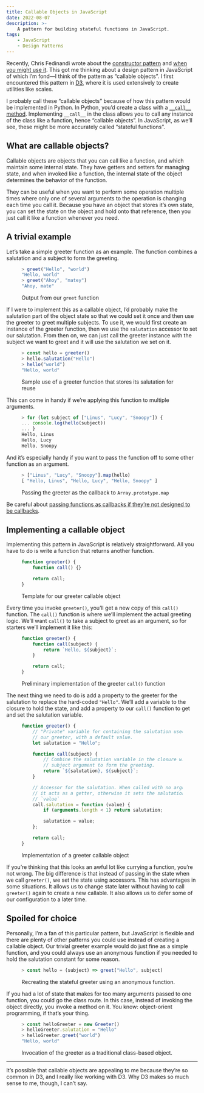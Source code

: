 ```yaml
---
title: Callable Objects in JavaScript
date: 2022-08-07
description: >-
    A pattern for building stateful functions in JavaScript.
tags:
    - JavaScript
    - Design Patterns
---
```


Recently, Chris Fedinandi wrote about the [constructor
pattern](https://gomakethings.com/the-vanilla-js-constructor-pattern/) and [when
you might use
it](https://gomakethings.com/when-and-why-would-you-use-a-constructor-pattern-over-a-utility-library-or-standalone-functions-in-vanilla-javascript/).
This got me thinking about a design pattern in JavaScript of which I’m fond—I
think of the pattern as “callable objects”. I first encountered this pattern in
[D3](https://d3js.org), where it is used extensively to create utilities like
scales.

<aside>

I probably call these “callable objects” because of how this pattern would be
implemented in Python. In Python, you’d create a class with a [`__call__`
method](https://docs.python.org/3/reference/datamodel.html?highlight=__call__#object.__call__).
Implementing `__call__` in the class allows you to call any instance of the
class like a function, hence “callable objects”. In JavaScript, as we’ll see,
these might be more accurately called “stateful functions”.

</aside>

## What are callable objects?

Callable objects are objects that you can call like a function, and which
maintain some internal state. They have getters and setters for managing state,
and when invoked like a function, the internal state of the object determines
the behavior of the function.

They can be useful when you want to perform some operation multiple times where
only one of several arguments to the operation is changing each time you call
it. Because you have an object that stores it’s own state, you can set the
state on the object and hold onto that reference, then you just call it like a
function whenever you need.

## A trivial example

Let’s take a simple greeter function as an example. The function combines a
salutation and a subject to form the greeting.

<figure>

```js
> greet("Hello", "world")
"Hello, world"
> greet("Ahoy", "matey")
"Ahoy, mate"
```

<figcaption>Output from our <code>greet</code> function</figcaption>
</figure>

If I were to implement this as a callable object, I’d probably make the
salutation part of the object state so that we could set it once and then use
the greeter to greet multiple subjects. To use it, we would first create an
instance of the greeter function, then we use the `salutation` accessor to set
our salutation. From then on, we can just call the greeter instance with the
subject we want to greet and it will use the salutation we set on it.

<figure>

```js
> const hello = greeter()
> hello.salutation("Hello")
> hello("world")
"Hello, world"
```

<figcaption>Sample use of a greeter function that stores its salutation for
reuse</figcaption>
</figure>

This can come in handy if we’re applying this function to multiple arguments.

<figure>

```js
> for (let subject of ["Linus", "Lucy", "Snoopy"]) {
... console.log(hello(subject))
... }
Hello, Linus
Hello, Lucy
Hello, Snoopy
```

<figcaption></figcaption>
</figure>

And it’s especially handy if you want to pass the function off to some other
function as an argument.

<figure>

```js
> ["Linus", "Lucy", "Snoopy"].map(hello)
[ "Hello, Linus", "Hello, Lucy", "Hello, Snoopy" ]
```

<figcaption>Passing the greeter as the callback to
<code>Array.prototype.map</code></figcaption>
</figure>

<aside>

Be careful about [passing functions as callbacks if they’re not designed to be
callbacks](https://jakearchibald.com/2021/function-callback-risks/).

</aside>

## Implementing a callable object

Implementing this pattern in JavaScript is relatively straightforward. All you
have to do is write a function that returns another function.

<figure>

```js
function greeter() {
	function call() {}

	return call;
}
```

<figcaption>Template for our greeter callable object</figcaption>
</figure>

Every time you invoke `greeter()`, you’ll get a new copy of this `call()`
function. The `call()` function is where we’ll implement the actual greeting
logic. We’ll want `call()` to take a subject to greet as an argument, so for
starters we’ll implement it like this:

<figure>

```js
function greeter() {
	function call(subject) {
		return `Hello, ${subject}`;
	}

	return call;
}
```

<figcaption>Preliminary implementation of the greeter <code>call()</code>
function</figcaption>
</figure>

The next thing we need to do is add a property to the greeter for the salutation
to replace the hard-coded `"Hello"`. We’ll add a variable to the closure to hold
the state, and add a property to our `call()` function to get and set the
salutation variable.

<figure>

```js
function greeter() {
	// "Private" variable for containing the salutation used by
	// our greeter, with a default value.
	let salutation = "Hello";

	function call(subject) {
		// Combine the salutation variable in the closure with the
		// subject argument to form the greeting.
		return `${salutation}, ${subject}`;
	}

	// Accessor for the salutation. When called with no argument,
	// it acts as a getter, otherwise it sets the salutation to
	// `value`
	call.salutation = function (value) {
		if (arguments.length < 1) return salutation;

		salutation = value;
	};

	return call;
}
```

<figcaption>Implementation of a greeter callable object</figcaption>
</figure>

If you’re thinking that this looks an awful lot like currying a function, you’re
not wrong. The big difference is that instead of passing in the state when we
call `greeter()`, we set the state using accessors. This has advantages in some
situations. It allows us to change state later without having to call
`greeter()` again to create a new callable. It also allows us to defer some of
our configuration to a later time.

## Spoiled for choice

Personally, I’m a fan of this particular pattern, but JavaScript is flexible
and there are plenty of other patterns you could use instead of creating a
callable object. Our trivial greeter example would do just fine as a simple
function, and you could always use an anonymous function if you needed to hold
the salutation constant for some reason.

<figure>

```js
> const hello = (subject) => greet("Hello", subject)
```

<figcaption>Recreating the stateful greeter using an anonymous
function.</figcaption>
</figure>

If you had a lot of state that makes for too many arguments passed to one
function, you could go the class route. In this case, instead of invoking the
object directly, you invoke a method on it. You know: object-orient programming,
if that’s your thing.

<figure>

```js
> const helloGreeter = new Greeter()
> helloGreeter.salutation = "Hello"
> helloGreeter.greet("world")
"Hello, world"
```

<figcaption>Invocation of the greeter as a traditional class-based
object.</figcaption>
</figure>

---

It’s possible that callable objects are appealing to me because they’re so
common in D3, and I really like working with D3. Why D3 makes so much sense to
me, though, I can’t say.

